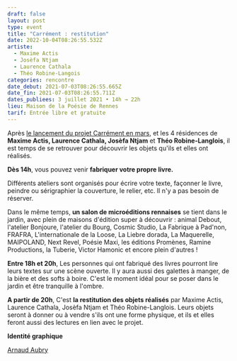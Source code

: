 ```yaml
---
draft: false
layout: post
type: event
title: "Carrément : restitution"
date: 2022-10-04T08:26:55.532Z
artiste:
  - Maxime Actis
  - Josèfa Ntjam
  - Laurence Cathala
  - Théo Robine-Langois
categories: rencontre
date_debut: 2021-07-03T08:26:55.665Z
date_fin: 2021-07-03T08:26:55.711Z
dates_publiees: 3 juillet 2021 • 14h → 22h
lieu: Maison de la Poésie de Rennes
tarif: Entrée libre et gratuite
---
```

Après [le lancement du projet Carrément en mars](https://maiporennes.fr/rencontre/2022/10/04/carr-ment.html), et les 4 résidences de **Maxime Actis, Laurence Cathala, Josèfa Ntjam** et **Théo Robine-Langlois**, il est temps de se retrouver pour découvrir les objets qu'ils et elles ont réalisés.

**Dès 14h**, vous pouvez venir **fabriquer votre propre livre.**

Différents ateliers sont organisés pour écrire votre texte, façonner le livre, peindre ou sérigraphier la couverture, le relier, etc. Il n'y a pas besoin de réserver.

Dans le même temps, **un salon de microéditions rennaises** se tient dans le jardin, avec plein de maisons d'édition super à découvrir : animal Debout, l'atelier Bonjoure, l'atelier du Bourg, Cosmic Studio, La Fabrique à Pad'non, FRAFRA, L'internationale de la Loose, La Liebre dorada, La Maquerelle, MAIPOLAND, Next Revel, Poésie Maxi, les éditions Promènes, Ramine Productions, la Tuberie, Victor Hamonic et encore plein d'autres !

**Entre 18h et 20h**, Les personnes qui ont fabriqué des livres pourront lire leurs textes sur une scène ouverte. Il y aura aussi des galettes à manger, de la bière et des softs à boire. C'est le moment idéal pour se poser dans le jardin et être tranquille à l'ombre.

**A partir de 20h**, C'est **la restitution des objets réalisés** par Maxime Actis, Laurence Cathala, Josèfa Ntjam et Théo Robine-Langlois. Leurs objets seront à donner ou à vendre s'ils ont une forme physique, et ils et elles feront aussi des lectures en lien avec le projet.

**Identité graphique**

[Arnaud Aubry](http://arnaudaubry.info/fr/)